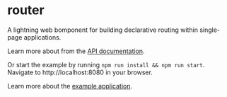 # router
A lightning web bomponent for building declarative routing within single-page applications.

Learn more about from the [API documentation](./packages/router/README.md).

Or start the example by running `npm run install && npm run start`.
Navigate to http://localhost:8080 in your browser.

Learn more about the [example application](./packages/sample-app/README.md).

